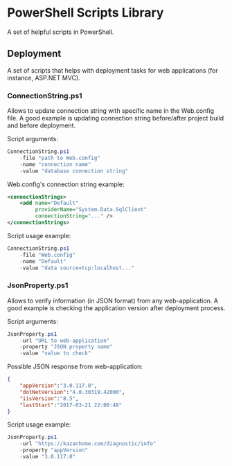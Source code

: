 # PowerShell Scripts Library

A set of helpful scripts in PowerShell.

## Deployment

A set of scripts that helps with deployment tasks for web applications (for instance, ASP.NET MVC).

### ConnectionString.ps1

Allows to update connection string with specific name in the Web.config file. A good example is updating connection string before/after project build and before deployment.

Script arguments:

```powershell
ConnectionString.ps1
    -file "path to Web.config"
    -name "connection name"
    -value "database connection string"
```

Web.config's connection string example:

```xml
<connectionStrings>
    <add name="Default"
         providerName="System.Data.SqlClient"
         connectionString="..." />
</connectionStrings>
```

Script usage example:

```powershell
ConnectionString.ps1
    -file "Web.config"
    -name "Default"
    -value "data source=tcp:localhost..."
```

### JsonProperty.ps1

Allows to verify information (in JSON format) from any web-application. A good example is checking the application version after deployment process.

Script arguments:

```powershell
JsonProperty.ps1
    -url "URL to web-application"
    -property "JSON property name"
    -value "value to check"
```

Possible JSON response from web-application:

```json
{
    "appVersion":"3.0.117.0",
    "dotNetVersion":"4.0.30319.42000",
    "iisVersion":"8.5",
    "lastStart":"2017-03-21 22:00:48"
}
```

Script usage example:

```powershell
JsonProperty.ps1
    -url "https://kazanhome.com/diagnostic/info"
    -property "appVersion"
    -value "3.0.117.0"
```
